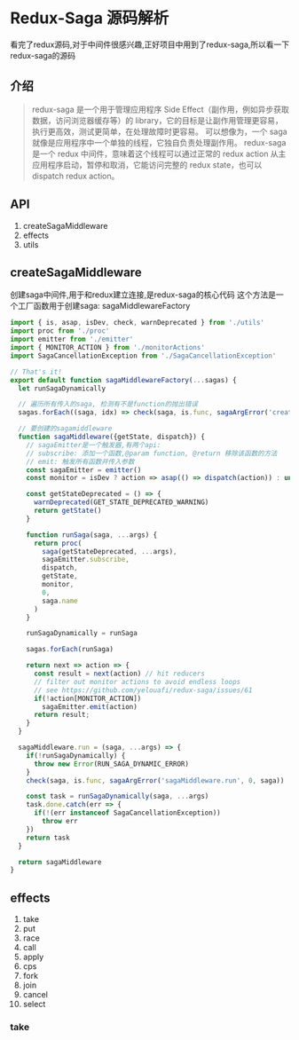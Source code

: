 # Redux-Saga 源码解析
看完了redux源码,对于中间件很感兴趣,正好项目中用到了redux-saga,所以看一下redux-saga的源码

## 介绍
> redux-saga 是一个用于管理应用程序 Side Effect（副作用，例如异步获取数据，访问浏览器缓存等）的 library，它的目标是让副作用管理更容易，执行更高效，测试更简单，在处理故障时更容易。 可以想像为，一个 saga 就像是应用程序中一个单独的线程，它独自负责处理副作用。 redux-saga 是一个 redux 中间件，意味着这个线程可以通过正常的 redux action 从主应用程序启动，暂停和取消，它能访问完整的 redux state，也可以 dispatch redux action。

## API
1. createSagaMiddleware
2. effects
3. utils

## createSagaMiddleware
创建saga中间件,用于和redux建立连接,是redux-saga的核心代码
这个方法是一个工厂函数用于创建saga: sagaMiddlewareFactory
```javascript
import { is, asap, isDev, check, warnDeprecated } from './utils'
import proc from './proc'
import emitter from './emitter'
import { MONITOR_ACTION } from './monitorActions'
import SagaCancellationException from './SagaCancellationException'

// That's it!
export default function sagaMiddlewareFactory(...sagas) {
  let runSagaDynamically

  // 遍历所有传入的saga, 检测有不是function的抛出错误
  sagas.forEach((saga, idx) => check(saga, is.func, sagaArgError('createSagaMiddleware', idx, saga)))

  // 要创建的sagamiddleware
  function sagaMiddleware({getState, dispatch}) {
    // sagaEmitter是一个触发器,有两个api:
    // subscribe: 添加一个函数,@param function, @return 移除该函数的方法
    // emit: 触发所有函数并传入参数
    const sagaEmitter = emitter()
    const monitor = isDev ? action => asap(() => dispatch(action)) : undefined

    const getStateDeprecated = () => {
      warnDeprecated(GET_STATE_DEPRECATED_WARNING)
      return getState()
    }

    function runSaga(saga, ...args) {
      return proc(
        saga(getStateDeprecated, ...args),
        sagaEmitter.subscribe,
        dispatch,
        getState,
        monitor,
        0,
        saga.name
      )
    }

    runSagaDynamically = runSaga

    sagas.forEach(runSaga)

    return next => action => {
      const result = next(action) // hit reducers
      // filter out monitor actions to avoid endless loops
      // see https://github.com/yelouafi/redux-saga/issues/61
      if(!action[MONITOR_ACTION])
        sagaEmitter.emit(action)
      return result;
    }
  }

  sagaMiddleware.run = (saga, ...args) => {
    if(!runSagaDynamically) {
      throw new Error(RUN_SAGA_DYNAMIC_ERROR)
    }
    check(saga, is.func, sagaArgError('sagaMiddleware.run', 0, saga))

    const task = runSagaDynamically(saga, ...args)
    task.done.catch(err => {
      if(!(err instanceof SagaCancellationException))
        throw err
    })
    return task
  }

  return sagaMiddleware
}
```

## effects
1. take
2. put
3. race
4. call
5. apply
6. cps
7. fork
8. join
9. cancel
10. select

### take

